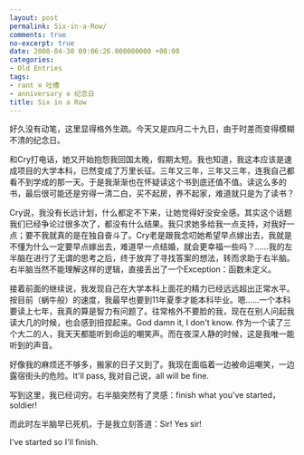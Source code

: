 ```yaml
---
layout: post
permalink: Six-in-a-Row/
comments: true
no-excerpt: true
date: 2008-04-30 09:06:26.000000000 +08:00
categories:
- Old Entries
tags:
- rant ≌ 吐槽
- anniversary ≌ 纪念日
title: Six in a Row
---
```

好久没有动笔，这里显得格外生疏。今天又是四月二十九日，由于时差而变得模糊不清的纪念日。

和Cry打电话，她又开始抱怨我回国太晚，假期太短。我也知道，我这本应该是速成项目的大学本科，已然变成了万里长征。三年又三年，三年又三年，连我自己都看不到学成的那一天。于是我渐渐也在怀疑读这个书到底还值不值。读这么多的书，最后很可能还是穷得一清二白，买不起房，养不起家，难道就只是为了读书？

Cry说，我没有长远计划，什么都定不下来，让她觉得好没安全感。其实这个话题我们已经争论过很多次了，都没有什么结果。我只求她多给我一点支持，对我好一点；要不我就真的是在独自奋斗了。Cry老是跟我念叨她希望早点嫁出去，我就是不懂为什么一定要早点嫁出去，难道早一点结婚，就会更幸福一些吗？……我的左半脑在进行了无谓的思考之后，终于放弃了寻找答案的想法，转而求助于右半脑。右半脑当然不能理解这样的逻辑，直接丢出了一个Exception：函数未定义。

接着前面的继续说，我发现自己在大学本科上面花的精力已经远远超出正常水平。按目前（蜗牛般）的速度，我最早也要到11年夏季才能本科毕业。嗯……一个本科要读上七年，我真的算是智力有问题了。往常格外不要脸的我，现在在别人问起我读大几的时候，也会感到扭捏起来。God damn it, I don't know. 作为一个读了三个大二的人，我天天都能听到命运的嘲笑声。而在夜深人静的时候，这是我唯一能听到的声音。

好像我的麻烦还不够多，搬家的日子又到了。我现在面临着一边被命运嘲笑，一边露宿街头的危险。It'll pass, 我对自己说，all will be fine.

写到这里，我已经词穷。右半脑突然有了灵感：finish what you've started， soldier!

而此时左半脑早已死机，于是我立刻答道：Sir! Yes sir!

I've started so I'll finish.
